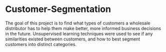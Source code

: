 # Customer-Segmentation

The goal of this project is to find what types of customers a wholesale distributor has to help them make better, more informed business decisions in the future. Unsupervised learning techniques were used to see if any similarities existed between customers, and how to best segment customers into distinct categories.
